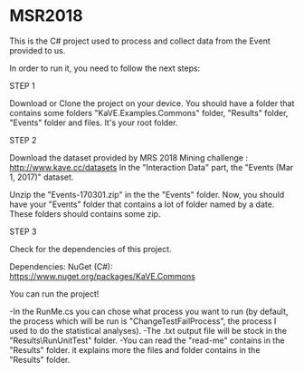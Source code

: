 # MSR2018

This is the C# project used to process and collect data from the Event provided to us.

In order to run it, you need to follow the next steps:

STEP 1 

Download or Clone the project on your device.
You should have a folder that contains some folders "KaVE.Examples.Commons" folder, "Results" folder, "Events" folder and files.
It's your root folder.

STEP 2

Download the dataset provided by MRS 2018 Mining challenge : http://www.kave.cc/datasets
In the "Interaction Data" part, the "Events (Mar 1, 2017)" dataset.
     
Unzip the "Events-170301.zip" in the the "Events" folder.
Now, you should have your "Events" folder that contains a lot of folder named by a date. These folders should contains some zip.
 
STEP 3

Check for the dependencies of this project.

Dependencies:
NuGet (C#):
    https://www.nuget.org/packages/KaVE.Commons
    



You can run the project!

  -In the RunMe.cs you can chose what process you want to run (by default, the process which will be run is "ChangeTestFailProcess", the process I used to do the statistical analyses).
  -The .txt output file will be stock in the "Results\RunUnitTest" folder.
  -You can read the "read-me" contains in the "Results" folder. it explains more the files and folder contains in the "Results" folder.

 
